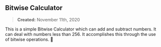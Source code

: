 ## Bitwise Calculator
> **Created:** November 11th, 2020

This is a simple Bitwise Calculator which can add and subtract numbers. It can deal with numbers less than 256. It accomplishes this through the use of bitwise operations. 🦀
